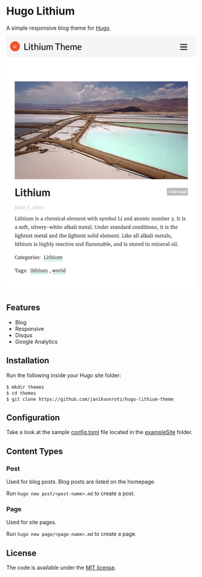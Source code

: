 # Hugo Lithium

A simple responsive blog theme for [Hugo](https://gohugo.io/).

![Hugo Lithium Theme Screenshot](https://raw.githubusercontent.com/janikvonrotz/hugo-lithium-theme/master/images/screenshot.png)

## Features

- Blog
- Responsive
- Disqus
- Google Analytics

## Installation

Run the following inside your Hugo site folder:

```
$ mkdir themes
$ cd themes
$ git clone https://github.com/janikvonrotz/hugo-lithium-theme
```

## Configuration

Take a look at the sample [config.toml](https://github.com/janikvonrotz/hugo-lithium-theme/blob/master/exampleSite/config.toml)
file located in the [exampleSite](https://github.com/janikvonrotz/hugo-lithium-theme/blob/master/exampleSite) folder.

## Content Types

### Post

Used for blog posts. Blog posts are listed on the homepage.

Run `hugo new post/<post-name>.md` to create a post.

### Page

Used for site pages.

Run `hugo new page/<page-name>.md` to create a page.

## License

The code is available under the [MIT license](https://github.com/janikvonrotz/hugo-lithium-theme/blob/master/LICENSE.md).